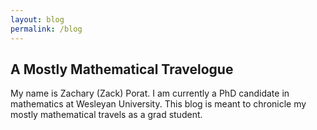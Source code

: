```yaml
---
layout: blog
permalink: /blog
---
```


## A Mostly Mathematical Travelogue

My name is Zachary (Zack) Porat. I am currently a PhD candidate in mathematics at Wesleyan University.  This blog is meant to chronicle my mostly mathematical travels as a grad student. 
